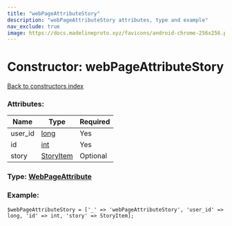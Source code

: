 ```yaml
---
title: "webPageAttributeStory"
description: "webPageAttributeStory attributes, type and example"
nav_exclude: true
image: https://docs.madelineproto.xyz/favicons/android-chrome-256x256.png
---
```

# Constructor: webPageAttributeStory  
[Back to constructors index](/API_docs/constructors/index.html)



### Attributes:

| Name     |    Type       | Required |
|----------|---------------|----------|
|user\_id|[long](/API_docs/types/long.html) | Yes|
|id|[int](/API_docs/types/int.html) | Yes|
|story|[StoryItem](/API_docs/types/StoryItem.html) | Optional|



### Type: [WebPageAttribute](/API_docs/types/WebPageAttribute.html)


### Example:

```
$webPageAttributeStory = ['_' => 'webPageAttributeStory', 'user_id' => long, 'id' => int, 'story' => StoryItem];
```  
